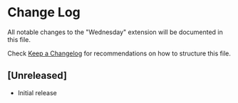 # Change Log

All notable changes to the "Wednesday" extension will be documented in this file.

Check [Keep a Changelog](http://keepachangelog.com/) for recommendations on how to structure this file.

## [Unreleased]

- Initial release
